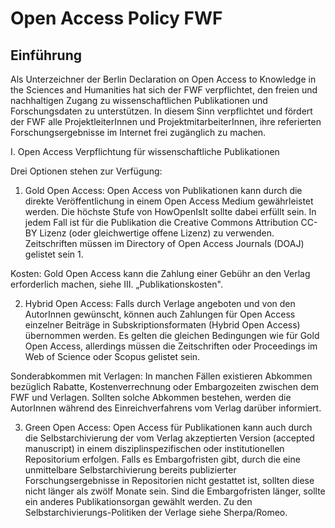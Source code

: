 # Open Access Policy FWF

## Einführung

Als Unterzeichner der Berlin Declaration on Open Access to Knowledge in the Sciences and Humanities hat sich der FWF verpflichtet, den freien und nachhaltigen Zugang zu wissenschaftlichen Publikationen und Forschungsdaten zu unterstützen. In diesem Sinn verpflichtet und fördert der FWF alle ProjektleiterInnen und ProjektmitarbeiterInnen, ihre referierten Forschungsergebnisse im Internet frei zugänglich zu machen.


I. Open Access Verpflichtung für wissenschaftliche Publikationen

Drei Optionen stehen zur Verfügung:

1) Gold Open Access:
Open Access von Publikationen kann durch die direkte Veröffentlichung in einem Open Access Medium gewährleistet werden. Die höchste Stufe von HowOpenIsIt sollte dabei erfüllt sein. In jedem Fall ist für die Publikation die Creative Commons Attribution CC-BY Lizenz (oder gleichwertige offene Lizenz) zu verwenden. Zeitschriften müssen im Directory of Open Access Journals (DOAJ) gelistet sein 1.

Kosten: Gold Open Access kann die Zahlung einer Gebühr an den Verlag erforderlich machen, siehe III. „Publikationskosten".

2) Hybrid Open Access:
Falls durch Verlage angeboten und von den AutorInnen gewünscht, können auch Zahlungen für Open Access einzelner Beiträge in Subskriptionsformaten (Hybrid Open Access) übernommen werden. Es gelten die gleichen Bedingungen wie für Gold Open Access, allerdings müssen die Zeitschriften oder Proceedings im Web of Science oder Scopus gelistet sein.

Sonderabkommen mit Verlagen:
In manchen Fällen existieren Abkommen bezüglich Rabatte, Kostenverrechnung oder Embargozeiten zwischen dem FWF und Verlagen. Sollten solche Abkommen bestehen, werden die AutorInnen während des Einreichverfahrens vom Verlag darüber informiert.

3) Green Open Access:
Open Access für Publikationen kann auch durch die Selbstarchivierung der vom Verlag akzeptierten Version (accepted manuscript) in einem disziplinspezifischen oder institutionellen Repositorium erfolgen. Falls es Embargofristen gibt, durch die eine unmittelbare Selbstarchivierung bereits publizierter Forschungsergebnisse in Repositorien nicht gestattet ist, sollten diese nicht länger als zwölf Monate sein. Sind die Embargofristen länger, sollte ein anderes Publikationsorgan gewählt werden. Zu den Selbstarchivierungs-Politiken der Verlage siehe Sherpa/Romeo.
